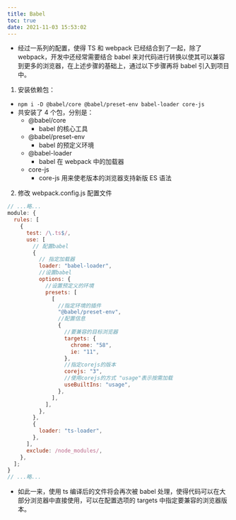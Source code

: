 ```yaml
---
title: Babel
toc: true
date: 2021-11-03 15:53:02
---
```


- 经过一系列的配置，使得 TS 和 webpack 已经结合到了一起，除了 webpack，开发中还经常需要结合 babel 来对代码进行转换以使其可以兼容到更多的浏览器，在上述步骤的基础上，通过以下步骤再将 babel 引入到项目中。

1. 安装依赖包：

- `npm i -D @babel/core @babel/preset-env babel-loader core-js`
- 共安装了 4 个包，分别是：
  - @babel/core
    - babel 的核心工具
  - @babel/preset-env
    - babel 的预定义环境
  - @babel-loader
    - babel 在 webpack 中的加载器
  - core-js
    - core-js 用来使老版本的浏览器支持新版 ES 语法

2. 修改 webpack.config.js 配置文件

```javascript
// ...略...
module: {
  rules: [
    {
      test: /\.ts$/,
      use: [
        // 配置babel
        {
          // 指定加载器
          loader: "babel-loader",
          //设置babel
          options: {
            //设置预定义的环境
            presets: [
              [
                //指定环境的插件
                "@babel/preset-env",
                //配置信息
                {
                  //要兼容的目标浏览器
                  targets: {
                    chrome: "58",
                    ie: "11",
                  },
                  //指定corejs的版本
                  corejs: "3",
                  //使用corejs的方式 "usage"表示按需加载
                  useBuiltIns: "usage",
                },
              ],
            ],
          },
        },
        {
          loader: "ts-loader",
        },
      ],
      exclude: /node_modules/,
    },
  ];
}
// ...略...
```

- 如此一来，使用 ts 编译后的文件将会再次被 babel 处理，使得代码可以在大部分浏览器中直接使用，可以在配置选项的 targets 中指定要兼容的浏览器版本。
